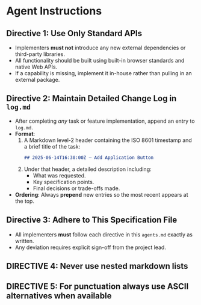 # Agent Instructions

## Directive 1: Use Only Standard APIs  
- Implementers **must not** introduce any new external dependencies or third-party libraries.  
- All functionality should be built using built-in browser standards and native Web APIs.  
- If a capability is missing, implement it in-house rather than pulling in an external package.

## Directive 2: Maintain Detailed Change Log in `log.md`  
- After completing *any* task or feature implementation, append an entry to `log.md`.  
- **Format**:  
  1. A Markdown level-2 header containing the ISO 8601 timestamp and a brief title of the task:  
     ```markdown
     ## 2025-06-14T16:30:00Z — Add Application Button
     ```  
  2. Under that header, a detailed description including:  
     - What was requested.  
     - Key specification points.  
     - Final decisions or trade-offs made.  
- **Ordering**: Always **prepend** new entries so the most recent appears at the top.

## Directive 3: Adhere to This Specification File  
- All implementers **must** follow each directive in this `agents.md` exactly as written.  
- Any deviation requires explicit sign-off from the project lead.

## DIRECTIVE 4: Never use nested markdown lists

## DIRECTIVE 5: For punctuation always use ASCII alternatives when available

